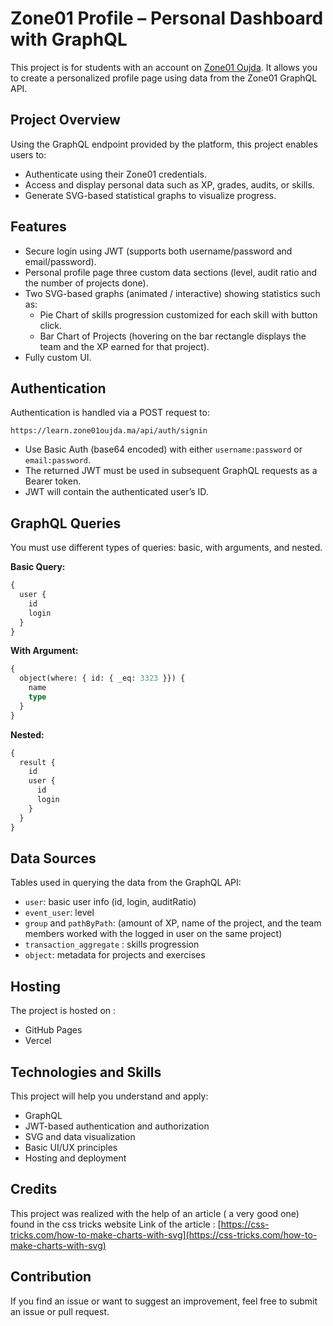 # Zone01 Profile – Personal Dashboard with GraphQL

This project is for students with an account on [Zone01 Oujda](https://learn.zone01oujda.ma). It allows you to create a personalized profile page using data from the Zone01 GraphQL API.

## Project Overview

Using the GraphQL endpoint provided by the platform, this project enables users to:

- Authenticate using their Zone01 credentials.
- Access and display personal data such as XP, grades, audits, or skills.
- Generate SVG-based statistical graphs to visualize progress.

## Features

- Secure login using JWT (supports both username/password and email/password).
- Personal profile page three custom data sections (level, audit ratio and the number of projects done).
- Two SVG-based graphs (animated / interactive) showing statistics such as:
  - Pie Chart of skills progression customized for each skill with button click.
  - Bar Chart of Projects (hovering on the bar rectangle displays the team and the XP earned for that project).
- Fully custom UI.

## Authentication

Authentication is handled via a POST request to:

```
https://learn.zone01oujda.ma/api/auth/signin
```

- Use Basic Auth (base64 encoded) with either `username:password` or `email:password`.
- The returned JWT must be used in subsequent GraphQL requests as a Bearer token.
- JWT will contain the authenticated user’s ID.

## GraphQL Queries

You must use different types of queries: basic, with arguments, and nested.

**Basic Query:**
```graphql
{
  user {
    id
    login
  }
}
```

**With Argument:**
```graphql
{
  object(where: { id: { _eq: 3323 }}) {
    name
    type
  }
}
```

**Nested:**
```graphql
{
  result {
    id
    user {
      id
      login
    }
  }
}
```

## Data Sources

Tables used in querying the data from the GraphQL API:

- `user`: basic user info (id, login, auditRatio)
- `event_user`: level
- `group` and `pathByPath`: (amount of XP, name of the project, and the team members worked with the logged in user on the same project)
- `transaction_aggregate` : skills progression
- `object`: metadata for projects and exercises

## Hosting

The project is hosted on :
- GitHub Pages
- Vercel

## Technologies and Skills

This project will help you understand and apply:

- GraphQL
- JWT-based authentication and authorization
- SVG and data visualization
- Basic UI/UX principles
- Hosting and deployment

## Credits 

This project was realized with the help of an article ( a very good one) found in the css tricks website 
Link of the article : [https://css-tricks.com/how-to-make-charts-with-svg](https://css-tricks.com/how-to-make-charts-with-svg)

## Contribution

If you find an issue or want to suggest an improvement, feel free to submit an issue or pull request.
